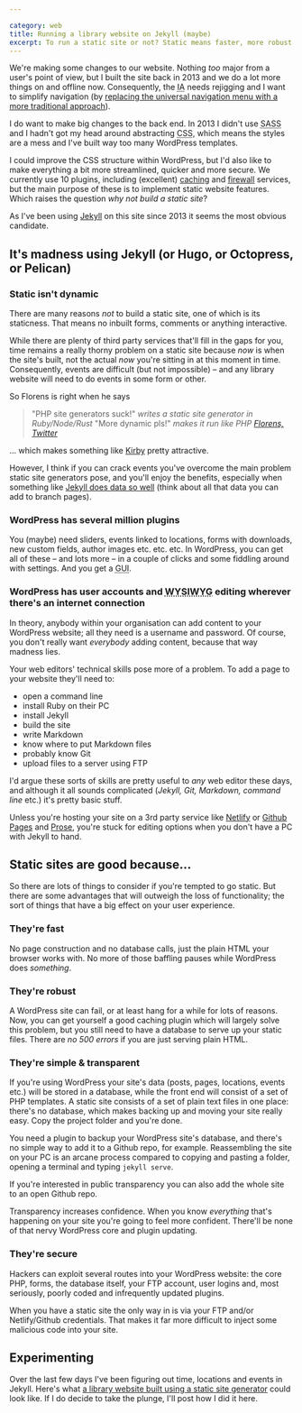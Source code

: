 ```yaml
---

category: web
title: Running a library website on Jekyll (maybe)
excerpt: To run a static site or not? Static means faster, more robust and more secure, but you lose plugins, time and easy editing.
---
```


We're making some changes to our website. Nothing _too_ major from a user's point of view, but I built the site back in 2013 and we do a lot more things on and offline now. Consequently, the <abbr title="Information architecture">IA</abbr> needs rejigging and I want to simplify navigation (by [replacing the universal navigation menu with a more traditional approach](/2016/03/council-toolkit-no-universal-navigation-aberdeenshire/)).

I do want to make big changes to the back end. In 2013 I didn't use <abbr title="Syntatically awesome stylesheets">SASS</abbr> and I hadn't got my head around abstracting <abbr title="Cascading stylesheets">CSS</abbr>, which means the styles are a mess and I've built way too many WordPress templates.

I could improve the CSS structure within WordPress, but I'd also like to make everything a bit more streamlined, quicker and more secure. We currently use 10 plugins, including (excellent) [caching](http://wp-rocket.me/) and [firewall](https://sucuri.net/) services, but the main purpose of these is to implement static website features. Which raises the question <i>why not build a static site</i>?

As I've been using [Jekyll](http://jekyllrb.com) on this site since 2013 it seems the most obvious candidate.

## It's madness using Jekyll (or Hugo, or Octopress, or Pelican)

### Static isn't dynamic

There are many reasons _not_ to build a static site, one of which is its staticness. That means no inbuilt forms, comments or anything interactive.

While there are plenty of third party services that'll fill in the gaps for you, time remains a really thorny problem on a static site because _now_ is when the site's built, not the actual _now_ you're sitting in at this moment in time. Consequently, events are difficult (but not impossible) &#8211; and any library website will need to do events in some form or other.

So Florens is right when he says

> "PHP site generators suck!" *writes a static site generator in Ruby/Node/Rust* "More dynamic pls!" *makes it run like PHP* <cite>[Florens, Twitter](https://twitter.com/fvsch/status/709417111542747136)</cite>

&hellip; which makes something like [Kirby](https://getkirby.com/) pretty attractive.

However, I think if you can crack events you've overcome the main problem static site generators pose, and you'll enjoy the benefits, especially when something like [Jekyll does data so well](https://jekyllrb.com/docs/collections/) (think about all that data you can add to branch pages).

### WordPress has several million plugins

You (maybe) need sliders, events linked to locations, forms with downloads, new custom fields, author images etc. etc. etc. In WordPress, you can get all of these &#8211; and lots more &#8211; in a couple of clicks and some fiddling around with settings. And you get a <abbr title="Grapical User Interface">GUI</abbr>.

### WordPress has user accounts and <abbr title="What you see is what you get">WYSIWYG</abbr> editing wherever there's an internet connection

In theory, anybody within your organisation can add content to your WordPress website; all they need is a username and password. Of course, you don't really want _everybody_ adding content, because that way madness lies.

Your web editors' technical skills pose more of a problem. To add a page to your website they'll need to:

- open a command line
- install Ruby on their PC
- install Jekyll
- build the site
- write Markdown
- know where to put Markdown files
- probably know Git
- upload files to a server using FTP

I'd argue these sorts of skills are pretty useful to _any_ web editor these days, and although it all sounds complicated (_Jekyll, Git, Markdown, command line_ etc.) it's pretty basic stuff.

Unless you're hosting your site on a 3rd party service like [Netlify](https://www.netlify.com/) or [Github Pages](https://pages.github.com/) and [Prose](https://prose.io), you're stuck for editing options when you don't have a PC with Jekyll to hand.

## Static sites are good because&hellip;

So there are lots of things to consider if you're tempted to go static. But there are some advantages that will outweigh the loss of functionality; the sort of things that have a big effect on your user experience.

### They're fast

No page construction and no database calls, just the plain HTML your browser works with. No more of those baffling pauses while WordPress does _something_.

### They're robust

A WordPress site can fail, or at least hang for a while for lots of reasons. Now, you can get yourself a good caching plugin which will largely solve this problem, but you still need to have a database to serve up your static files. There are _no 500 errors_ if you are just serving plain HTML.

### They're simple &amp; transparent

If you're using WordPress your site's data (posts, pages, locations, events etc.) will be stored in a database, while the front end will consist of a set of PHP templates. A static site consists of a set of plain text files in one place: there's no database, which makes backing up and moving your site really easy. Copy the project folder and you're done.

You need a plugin to backup your WordPress site's database, and there's no simple way to add it to a Github repo, for example. Reassembling the site on your PC is an arcane process compared to copying and pasting a folder, opening a terminal and typing `jekyll serve`.

If you're interested in public transparency you can also add the whole site to an open Github repo.

Transparency increases confidence. When you know _everything_ that's happening on your site you're going to feel more confident. There'll be none of that nervy WordPress core and plugin updating.

### They're secure

Hackers can exploit several routes into your WordPress website: the core PHP, forms, the database itself, your FTP account, user logins and, most seriously, poorly coded and infrequently updated plugins.

When you have a static site the only way in is via your FTP and/or Netlify/Github credentials. That makes it far more difficult to inject some malicious code into your site.

## Experimenting

Over the last few days I've been figuring out time, locations and events in Jekyll. Here's what [a library website built using a static site generator](http://dev.suffolklibraries.co.uk) could look like. If I do decide to take the plunge, I'll post how I did it here.
